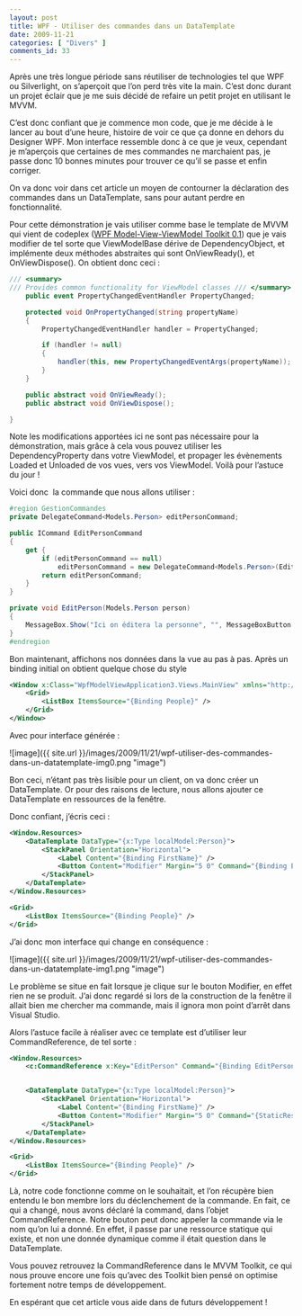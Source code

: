 ```yaml
---
layout: post
title: WPF - Utiliser des commandes dans un DataTemplate
date: 2009-11-21
categories: [ "Divers" ]
comments_id: 33 
---
```


Après une très longue période sans réutiliser de technologies tel que WPF ou Silverlight, on s’aperçoit que l’on perd très vite la main. C’est donc durant un projet éclair que je me suis décidé de refaire un petit projet en utilisant le MVVM.

C’est donc confiant que je commence mon code, que je me décide à le lancer au bout d’une heure, histoire de voir ce que ça donne en dehors du Designer WPF. Mon interface ressemble donc à ce que je veux, cependant je m’aperçois que certaines de mes commandes ne marchaient pas, je passe donc 10 bonnes minutes pour trouver ce qu’il se passe et enfin corriger.

On va donc voir dans cet article un moyen de contourner la déclaration des commandes dans un DataTemplate, sans pour autant perdre en fonctionnalité.

Pour cette démonstration je vais utiliser comme base le template de MVVM qui vient de codeplex ([WPF Model-View-ViewModel Toolkit 0.1](http://wpf.codeplex.com/Release/ProjectReleases.aspx?ReleaseId=14962#DownloadId=67235)) que je vais modifier de tel sorte que ViewModelBase dérive de DependencyObject, et implémente deux méthodes abstraites qui sont OnViewReady(), et OnViewDispose(). On obtient donc ceci :

```csharp
/// <summary>
/// Provides common functionality for ViewModel classes /// </summary> public abstract class ViewModelBase : DependencyObject, INotifyPropertyChanged {
    public event PropertyChangedEventHandler PropertyChanged;

    protected void OnPropertyChanged(string propertyName)
    {
        PropertyChangedEventHandler handler = PropertyChanged;

        if (handler != null)
        {
            handler(this, new PropertyChangedEventArgs(propertyName));
        }
    }

    public abstract void OnViewReady();
    public abstract void OnViewDispose();

}
```

Note les modifications apportées ici ne sont pas nécessaire pour la démonstration, mais grâce à cela vous pouvez utiliser les DependencyProperty dans votre ViewModel, et propager les évènements Loaded et Unloaded de vos vues, vers vos ViewModel. Voilà pour l’astuce du jour !

Voici donc  la commande que nous allons utiliser :

```csharp
#region GestionCommandes
private DelegateCommand<Models.Person> editPersonCommand;

public ICommand EditPersonCommand
{
    get {
        if (editPersonCommand == null)
            editPersonCommand = new DelegateCommand<Models.Person>(EditPerson);
        return editPersonCommand;
    }
}

private void EditPerson(Models.Person person)
{
    MessageBox.Show("Ici on éditera la personne", "", MessageBoxButton.OK);
}
#endregion 
```

Bon maintenant, affichons nos données dans la vue au pas à pas. Après un binding initial on obtient quelque chose du style

```xml
<Window x:Class="WpfModelViewApplication3.Views.MainView" xmlns="http://schemas.microsoft.com/winfx/2006/xaml/presentation" xmlns:x="http://schemas.microsoft.com/winfx/2006/xaml" xmlns:c="clr-namespace:WpfModelViewApplication3.Commands" Title="Main Window" Height="400" Width="800">
    <Grid>
        <ListBox ItemsSource="{Binding People}" />
    </Grid>
</Window> 
```

Avec pour interface générée :

![image]({{ site.url }}/images/2009/11/21/wpf-utiliser-des-commandes-dans-un-datatemplate-img0.png "image")

Bon ceci, n’étant pas très lisible pour un client, on va donc créer un DataTemplate. Or pour des raisons de lecture, nous allons ajouter ce DataTemplate en ressources de la fenêtre.

Donc confiant, j’écris ceci :

```xml
<Window.Resources>
    <DataTemplate DataType="{x:Type localModel:Person}">
        <StackPanel Orientation="Horizontal">
            <Label Content="{Binding FirstName}" />
            <Button Content="Modifier" Margin="5 0" Command="{Binding EditPersonCommand}" CommandParameter="{Binding}" />
        </StackPanel>
    </DataTemplate>
</Window.Resources>

<Grid>
    <ListBox ItemsSource="{Binding People}" />
</Grid>
```

J’ai donc mon interface qui change en conséquence :

![image]({{ site.url }}/images/2009/11/21/wpf-utiliser-des-commandes-dans-un-datatemplate-img1.png "image")

Le problème se situe en fait lorsque je clique sur le bouton Modifier, en effet rien ne se produit. J’ai donc regardé si lors de la construction de la fenêtre il allait bien me chercher ma commande, mais il ignora mon point d’arrêt dans Visual Studio.

Alors l’astuce facile à réaliser avec ce template est d’utiliser leur CommandReference, de tel sorte :

```xml
<Window.Resources>
    <c:CommandReference x:Key="EditPerson" Command="{Binding EditPersonCommand}" />


    <DataTemplate DataType="{x:Type localModel:Person}">
        <StackPanel Orientation="Horizontal">
            <Label Content="{Binding FirstName}" />
            <Button Content="Modifier" Margin="5 0" Command="{StaticResource EditPerson}" CommandParameter="{Binding}" />
        </StackPanel>
    </DataTemplate>
</Window.Resources>

<Grid>
    <ListBox ItemsSource="{Binding People}" />
</Grid>
```

Là, notre code fonctionne comme on le souhaitait, et l’on récupère bien entendu le bon membre lors du déclenchement de la commande. En fait, ce qui a changé, nous avons déclaré la command, dans l’objet CommandReference. Notre bouton peut donc appeler la commande via le nom qu’on lui a donné. En effet, il passe par une ressource statique qui existe, et non une donnée dynamique comme il était question dans le DataTemplate.

Vous pouvez retrouvez la CommandReference dans le MVVM Toolkit, ce qui nous prouve encore une fois qu’avec des Toolkit bien pensé on optimise fortement notre temps de développement.

En espérant que cet article vous aide dans de futurs développement !
